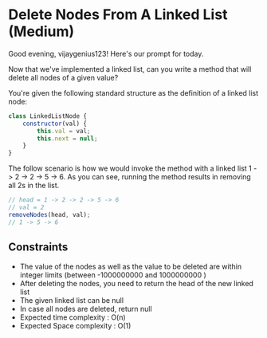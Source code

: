 # Delete Nodes From A Linked List (Medium)
Good evening, vijaygenius123! Here's our prompt for today.

Now that we've implemented a linked list, can you write a method that will delete all nodes of a given value?


You're given the following standard structure as the definition of a linked list node:

```js
class LinkedListNode {
	constructor(val) {
		this.val = val;
		this.next = null;
	}
}
```
The follow scenario is how we would invoke the method with a linked list 1 -> 2 -> 2 -> 5 -> 6. As you can see, running the method results in removing all 2s in the list.


```js
// head = 1 -> 2 -> 2 -> 5 -> 6
// val = 2
removeNodes(head, val);
// 1 -> 5 -> 6
```
## Constraints
- The value of the nodes as well as the value to be deleted are within integer limits (between -1000000000 and 1000000000 )
- After deleting the nodes, you need to return the head of the new linked list
- The given linked list can be null
- In case all nodes are deleted, return null
- Expected time complexity : O(n)
- Expected Space complexity : O(1)
